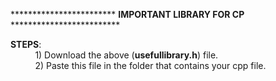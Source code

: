 ************************ **IMPORTANT LIBRARY FOR CP**  *************************

**STEPS**:<br />
&nbsp; &nbsp; &nbsp; &nbsp; &nbsp; 1) Download the above (**usefullibrary.h**) file.<br />
&nbsp; &nbsp; &nbsp; &nbsp; &nbsp; 2) Paste this file in the folder that contains your cpp file.<br />
